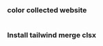### color collected website 

```https://colors.dopely.top/colors

```

### Install tailwind merge clsx

```─ npm i clsx tailwind-merge

```